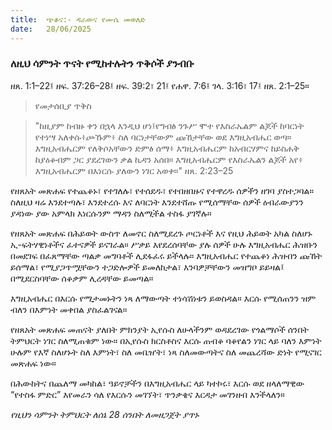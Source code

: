 ```yaml
---
title:  ጭቆና:- ዳራውና የሙሴ መወለድ
date:   28/06/2025
---
```


### ለዚህ ሳምንት ጥናት የሚከተሉትን ጥቅሶች ያንብቡ

ዘጸ. 1:1–22፤ ዘፍ. 37:26–28፤ ዘፍ. 39:2፣ 21፤ የሐዋ. 7:6፤ ገላ. 3:16፣ 17፤ ዘጸ. 2:1–25።

> <p>የመታሰቢያ ጥቅስ<p>

> "ከዚያም ከብዙ ቀን በኋላ እንዲህ ሆነ፤የግብፅ ንጉሥ ሞተ የእስራኤልም ልጆች ከባርነት የተነሣ አለቀሱ፥ጮኹም፥ ስለ ባርነታቸውም ጩኸታቸው ወደ እግዚአብሔር ወጣ። እግዚአብሔርም የለቅሶአቸውን ድምፅ ሰማ፥ እግዚአብሔርም ከአብርሃምና ከይስሐቅ ከያዕቆብም ጋር ያደረገውን ቃል ኪዳን አሰበ። እግዚአብሔርም የእስራኤልን ልጆች አየ፥ እግዚአብሔርም በእነርሱ ያለውን ነገር አወቀ።" ዘጸ. 2:23–25


የዘጸአት መጽሐፍ የተጨቆኑ፣ የተገለሉ፣ የተሰደዱ፣ የተበዘበዙና የተዋረዱ ሰዎችን ዘገባ ያስተጋባል። ስለዚህ ዛሬ እንደተጣሉ፣ እንደተረሱ እና ለባርነት እንደተሸጡ የሚሰማቸው ሰዎች ዕብራውያንን ያዳነው ያው አምላክ እነርሱንም ማዳን ስለሚችል ተስፋ ያገኛሉ።

የዘጸአት መጽሐፍ በሕይወት ውስጥ ለመኖር ስለሚደረጉ ጦርነቶች እና የዚህ ሕይወት አካል ስለሆኑ ኢ-ፍትሃዊነቶችና ፈተናዎች ይናገራል። ሥቃይ እየደረሰባቸው ያሉ ሰዎች ሁሉ እግዚአብሔር ሕዝቡን በመደገፍ በፈጸማቸው ጣልቃ መግባቶች ሊደፋፈሩ ይችላሉ። እግዚአብሔር የተጨቆነ ሕዝብን ጩኸት ይሰማል፣ የሚያጋጥሟቸውን ተጋድሎዎች ይመለከታል፣ እንባዎቻቸውን መዝግቦ ይይዛል፤ በሚደርስባቸው ሰቆቃም ሊረዳቸው ይመጣል።

እግዚአብሔር በእርሱ የሚታመኑትን ነጻ ለማውጣት ተነሳሽነቱን ይወስዳል። እርሱ የሚሰጠንን ዝም ብለን በእምነት መቀበል ያስፈልገናል።

የዘጸአት መጽሐፍ መጠናት ያለበት ምክንያት ኢየሱስ ለሁላችንም ወዳደረገው የጎልማሶች ሰንበት ትምህርት ነገር ስለሚጠቁም ነው። በኢየሱስ ክርስቶስና እርሱ ጠብቆ ባቆየልን ነገር ላይ ባለን እምነት ሁሉም የእኛ ስለሆኑት ስለ እምነት፣ ስለ መቤዠት፣ ነጻ ስለመውጣትና ስለ መጨረሻው ድነት የሚናገር መጽሐፍ ነው።

በሕውከትና በጨለማ መካከል፣ ዓይኖቻችን በእግዚአብሔር ላይ ካተኮሩ፣ እርሱ ወደ ዘላለማዊው “የተስፋ ምድር” እየመራን ሳለ የእርሱን መገኘት፣ ጥንቃቄና እርዳታ መገንዘብ እንችላለን። 

*የዚህን ሳምንት ትምህርት ለሰኔ 28 ሰንበት ለመዘጋጀት ያጥኑ*